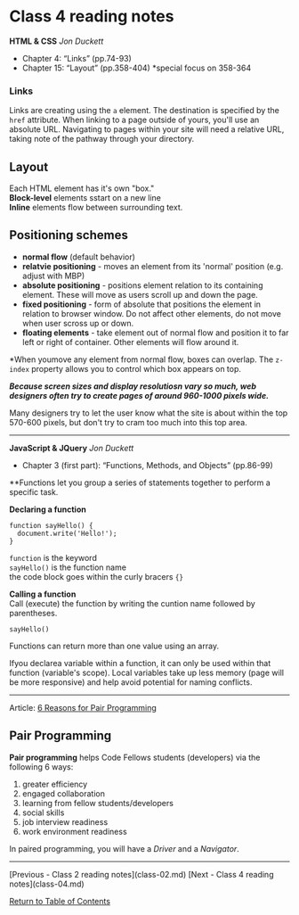 # Class 4 reading notes

**HTML & CSS** *Jon Duckett*

- Chapter 4: “Links” (pp.74-93)
- Chapter 15: “Layout” (pp.358-404) *special focus on 358-364

### Links

Links are creating using the `a` element. The destination is specified by the `href` attribute.
When linking to a page outside of yours, you'll use an absolute URL. Navigating to pages within your site will need a relative URL, taking note of the pathway through your directory. 

## Layout

Each HTML element has it's own "box."  
**Block-level** elements sstart on a new line  
**Inline** elements flow between surrounding text.

## Positioning schemes

* **normal flow**   (default behavior)  
* **relatvie positioning**  - moves an element from its 'normal' position (e.g. adjust with MBP)  
* **absolute positioning**  - positions element relation to its containing element. These will move as users scroll up and down the page.
* **fixed positioning** - form of absolute that positions the element in relation to browser window. Do not affect other elements, do not move when user scross up or down.
* **floating elements** - take element out of normal flow and position it to far left or right of container. Other elements will flow around it.

*When youmove any element from normal flow, boxes can overlap. The `z-index` property allows you to control which box appears on top.

***Because screen sizes and display resolutiosn vary so much, web designers often try to create pages of around 960-1000 pixels wide.***

Many designers try to let the user know what the site is about within the top 570-600 pixels, but don't try to cram too much into this top area.




<hr />

**JavaScript & JQuery** *Jon Duckett*

- Chapter  3 (first part): “Functions, Methods, and Objects” (pp.86-99)

**Functions let you group a series of statements together to perform a specific task. 

**Declaring a function**

```
function sayHello() {
  document.write('Hello!');
}
```
`function` is the keyword  
`sayHello()` is the function name  
the code block goes within the curly bracers `{}`

**Calling a function**  
Call (execute) the function by writing the cuntion name followed by parentheses.  
```
sayHello()
```

Functions can return more than one value using an array.

Ifyou declarea variable within a function, it can only be used within that function (variable's scope). 
Local variables take up less memory (page will be more responsive) and help avoid potential for naming conflicts.

<hr />

Article: [6 Reasons for Pair Programming](https://www.codefellows.org/blog/6-reasons-for-pair-programming/)

## Pair Programming

**Pair programming** helps Code Fellows students (developers) via the following 6 ways:
1. greater efficiency
2. engaged collaboration
3. learning from fellow students/developers
4. social skills
5. job interview readiness
6. work environment readiness

In paired programming, you will have a *Driver* and a *Navigator*.

<hr />
[Previous - Class 2 reading notes](class-02.md)  
[Next - Class 4 reading notes](class-04.md)

[Return to Table of Contents](README.md)